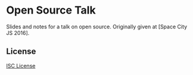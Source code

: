 # Open Source Talk

Slides and notes for a talk on open source. Originally given at [Space City JS
2016].

## License

[ISC License]

[Space City JS]:http://spacecity.codes/
[ISC License]:LICENSE.md
